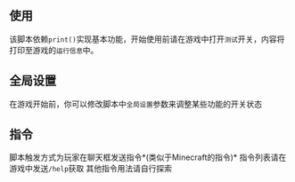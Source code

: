 ## 使用
该脚本依赖`print()`实现基本功能，开始使用前请在游戏中打开`测试`开关，内容将打印至游戏的`运行信息`中。

## 全局设置
在游戏开始前，你可以修改脚本中`全局设置`参数来调整某些功能的开关状态

## 指令
脚本触发方式为玩家在聊天框发送指令*(类似于Minecraft的指令)*
指令列表请在游戏中发送`/help`获取
其他指令用法请自行探索

